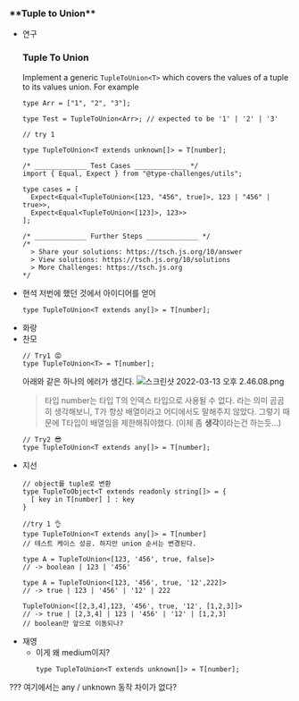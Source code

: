 ### \***\*Tuple to Union\*\***

- 연구
  ### **Tuple To Union**
  Implement a generic `TupleToUnion<T>` which covers the values of a tuple to its values union.
  For example
  ```tsx
  type Arr = ["1", "2", "3"];

  type Test = TupleToUnion<Arr>; // expected to be '1' | '2' | '3'
  ```
  ```tsx
  // try 1

  type TupleToUnion<T extends unknown[]> = T[number];

  /* _____________ Test Cases _____________ */
  import { Equal, Expect } from "@type-challenges/utils";

  type cases = [
    Expect<Equal<TupleToUnion<[123, "456", true]>, 123 | "456" | true>>,
    Expect<Equal<TupleToUnion<[123]>, 123>>
  ];

  /* _____________ Further Steps _____________ */
  /*
    > Share your solutions: https://tsch.js.org/10/answer
    > View solutions: https://tsch.js.org/10/solutions
    > More Challenges: https://tsch.js.org
  */
  ```
- 현석
  저번에 했던 것에서 아이디어를 얻어
  ```tsx
  type TupleToUnion<T extends any[]> = T[number];
  ```
- 화랑
- 찬모
  ```tsx
  // Try1 😡
  type TupleToUnion<T> = T[number];
  ```
  아래와 같은 하나의 에러가 생긴다.
  ![스크린샷 2022-03-13 오후 2.46.08.png](%E1%84%90%E1%85%A1%E1%84%8B%E1%85%B5%E1%86%B8%20%E1%84%8E%E1%85%A2%E1%86%AF%E1%84%85%E1%85%B5%E1%86%AB%E1%84%8C%E1%85%B5%206%E1%84%92%E1%85%AC%E1%84%8E%E1%85%A1%20f79080f9ee764d97ab5a161db7a074f5/%E1%84%89%E1%85%B3%E1%84%8F%E1%85%B3%E1%84%85%E1%85%B5%E1%86%AB%E1%84%89%E1%85%A3%E1%86%BA_2022-03-13_%E1%84%8B%E1%85%A9%E1%84%92%E1%85%AE_2.46.08.png)
  > 타입 number는 타입 T의 인덱스 타입으로 사용될 수 없다. 라는 의미
  곰곰히 생각해보니, T가 항상 배열이라고 어디에서도 말해주지 않았다. 그렇기 때문에 T타입이 배열임을 제한해줘야했다. (이제 좀 **생각**이라는건 하는듯...)
  ```tsx
  // Try2 😎
  type TupleToUnion<T extends any[]> = T[number];
  ```
- 지선
  ```tsx
  // object를 tuple로 변환
  type TupleToObject<T extends readonly string[]> = {
  	[ key in T[number] ] : key
  }

  //try 1 👌
  type TupleToUnion<T extends any[]> = T[number]
  // 테스트 케이스 성공. 하지만 union 순서는 변경된다.

  type A = TupleToUnion<[123, '456', true, false]>
  // -> boolean | 123 | '456'

  type A = TupleToUnion<[123, '456', true, '12',222]>
  // -> true | 123 | '456' | '12' | 222

  TupleToUnion<[[2,3,4],123, '456', true, '12', [1,2,3]]>
  // -> true | [2,3,4] | 123 | '456' | '12' | [1,2,3]
  // boolean만 앞으로 이동되나?

  ```
- 재영
  - 이게 왜 medium이지?
    ```tsx
    type TupleToUnion<T extends unknown[]> = T[number];
    ```

??? 여기에서는 any / unknown 동작 차이가 없다?
